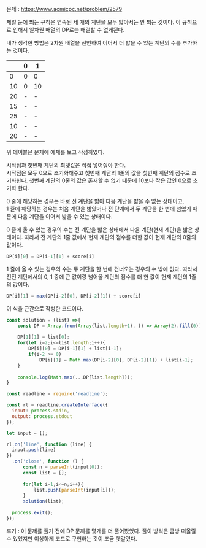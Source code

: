 문제 : https://www.acmicpc.net/problem/2579

제일 눈에 띄는 규칙은 연속된 세 개의 계단을 모두 밟아서는 안 되는 것이다. 이 규칙으로 인해서 일차원 배열의 DP로는 해결할 수 없게된다. 

내가 생각한 방법은 2차원 배열을 선언하여 이어서 더 밟을 수 있는 계단의 수를 추가하는 것이다. 

||0|1|
|---|---|---|
|0|0|0|
|10|0|10|
|20|-|-|
|15|-|-|
|25|-|-|
|10|-|-|
|20|-|-|  

위 테이블은 문제에 예제를 보고 작성하였다. 

시작점과 첫번째 계단의 최댓값은 직접 넣어줘야 한다.   
시작점은 모두 0으로 초기화해주고 첫번째 계단의 1줄의 값을 첫번째 계단의 점수로 초기화한다. 첫번째 계단의 0줄의 값은 존재할 수 없기 때문에 10보다 작은 값인 0으로 초기화 한다.

0 줄에 해당하는 경우는 바로 전 계단을 밟아 다음 계단을 밟을 수 없는 상태이고,  
1 줄에 해당하는 경우는 처음 계단을 밟았거나 전 단계에서 두 계단을 한 번에 넘었기 때문에 다음 계단을 이어서 밟을 수 있는 상태이다.

0 줄에 올 수 있는 경우의 수는 전 계단을 밟은 상태에서 다음 계단(현재 계단)을 밟은 상태이다. 따라서 전 계단의 1줄 값에서 현재 계단의 점수를 더한 값이 현재 계단의 0줄의 값이다.

```js
DP[i][0] = DP[i-1][1] + score[i]
```

1 줄에 올 수 있는 경우의 수는 두 계단을 한 번에 건너오는 경우의 수 밖에 없다. 따라서 전전 계단에서의 0, 1 중에 큰 값이랑 넘어올 계단의 점수를 더 한 값이 현재 계단의 1줄의 값이다.

```js
DP[i][1] = max(DP[i-2][0], DP[i-2][1]) + score[i]
```

이 식을 근간으로 작성한 코드이다.

```js
const solution = (list) =>{
    const DP = Array.from(Array(list.length+1), () => Array(2).fill(0))
    
    DP[1][1] = list[0];
    for(let i=2;i<=list.length;i++){
        DP[i][0] = DP[i-1][1] + list[i-1];
        if(i-2 >= 0)
            DP[i][1] = Math.max(DP[i-2][0], DP[i-2][1]) + list[i-1];
    }
    
    console.log(Math.max(...DP[list.length]));
}

const readline = require('readline');

const rl = readline.createInterface({
  input: process.stdin,
  output: process.stdout
});

let input = [];

rl.on('line', function (line) {
  input.push(line)
})
  .on('close', function () {
      const n = parseInt(input[0]);
      const list = [];
      
      for(let i=1;i<=n;i++){
          list.push(parseInt(input[i]));
      }
      solution(list);
      
  process.exit();
}); 
```

후기 : 이 문제를 풀기 전에 DP 문제를 몇개를 더 풀어봤었다. 풀이 방식은 금방 떠올릴 수 있었지만 이상하게 코드로 구현하는 것이 조금 헷갈렸다.